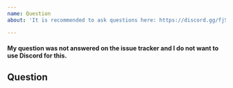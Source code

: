 ```yaml
---
name: Question
about: 'It is recommended to ask questions here: https://discord.gg/fjSPn8t'

---
```


<!-- Do you have a question? --> 
<!-- Join our Discord server for fast responses and latest news!--> 
<!-- 
    https://discord.gg/bpPUU48 
--> 
 
<!-- If you don't want to use Discord please check if your question was not answered already on issue tracker. --> 
<!--  
    https://github.com/KillahPotatoes/KP-Ranks/issues?q=is%3Aissue+label%3Aquestion 
 --> 
 
#### My question was not answered on the issue tracker and I do not want to use Discord for this. 
## Question
<!-- Ask your question here. -->
